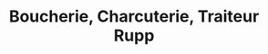 ---
title: "Boucherie, Charcuterie, Traiteur  Rupp"
url: /plobsheim/boucherie-charcuterie-traiteur-rupp/
shop: Metzgerei
---